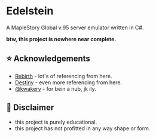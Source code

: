 # Edelstein
A MapleStory Global v.95 server emulator written in C#.

**btw, this project is nowhere near complete.**

## ⭐️ Acknowledgements
* [Rebirth](https://github.com/RajanGrewal/Rebirth) - lot's of referencing from here.
* [Destiny](https://github.com/Fraysa/Destiny) - even more referencing from here.
* [@kwakery](https://github.com/kwakery) - for bein a nub, jk ily.

## 🚨 Disclaimer
* this project is purely educational.
* this project has not profitted in any way shape or form.
